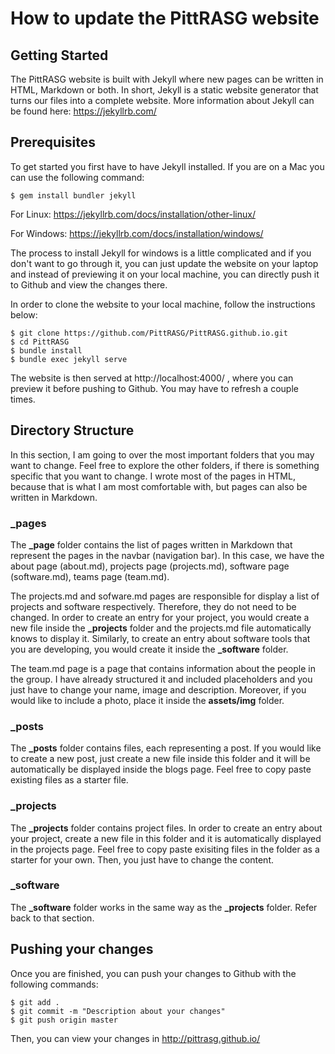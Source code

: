 # How to update the PittRASG website


## Getting Started
The PittRASG website is built with Jekyll where new pages can be written in HTML, Markdown or both. In short, Jekyll is a static website generator that turns our files into a complete website. More information about Jekyll can be found here: https://jekyllrb.com/

## Prerequisites
To get started you first have to have Jekyll installed. If you are on a Mac you can use the following command:

```
$ gem install bundler jekyll
```

For Linux:
https://jekyllrb.com/docs/installation/other-linux/

For Windows:
https://jekyllrb.com/docs/installation/windows/

The process to install Jekyll for windows is a little complicated and if you don't want to go through it, you can just update the website on your laptop and instead of previewing it on your local machine, you can directly push it to Github and view the changes there. 

In order to clone the website to your local machine, follow the instructions below:
```
$ git clone https://github.com/PittRASG/PittRASG.github.io.git
$ cd PittRASG
$ bundle install
$ bundle exec jekyll serve
```

The website is then served at http://localhost:4000/ , where you can preview it before pushing to Github. You may have to refresh a couple times. 

## Directory Structure

In this section, I am going to over the most important folders that you may want to change. Feel free to explore the other folders, if there is something specific that you want to change. I wrote most of the pages in HTML, because that is what I am most comfortable with, but pages can also be written in Markdown.

### _pages
The **_page** folder contains the list of pages written in Markdown that represent the pages in the navbar (navigation bar). In this case, we have the about page (about.md), projects page (projects.md), software page (software.md), teams page (team.md).

The projects.md and sofware.md pages are responsible for display a list of projects and software respectively. Therefore, they do not need to be changed. In order to create an entry for your project, you would create a new file inside the **_projects** folder and the projects.md file automatically knows to display it. Similarly, to create an entry about software tools that you are developing, you would create it inside the **_software** folder.

The team.md page is a page that contains information about the people in the group. I have already structured it and included placeholders and you just have to change your name, image and description. Moreover, if you would like to include a photo, place it inside the **assets/img** folder.

### _posts
The **_posts** folder contains files, each representing a post. If you would like to create a new post, just create a new file inside this folder and it will be automatically be displayed inside the blogs page. Feel free to copy paste existing files as a starter file. 

### _projects
The **_projects** folder contains project files. In order to create an entry about your project, create a new file in this folder and it is automatically displayed in the projects page. Feel free to copy paste exisiting files in the folder as a starter for your own. Then, you just have to change the content.

### _software
The **_software** folder works in the same way as the **_projects** folder. Refer back to that section. 

## Pushing your changes

Once you are finished, you can push your changes to Github with the following commands:

```
$ git add .
$ git commit -m "Description about your changes"
$ git push origin master
```

Then, you can view your changes in http://pittrasg.github.io/ 

